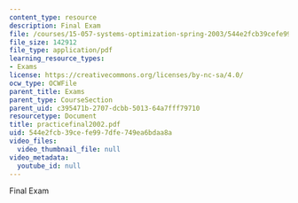 ```yaml
---
content_type: resource
description: Final Exam
file: /courses/15-057-systems-optimization-spring-2003/544e2fcb39cefe997dfe749ea6bdaa8a_practicefinal2002.pdf
file_size: 142912
file_type: application/pdf
learning_resource_types:
- Exams
license: https://creativecommons.org/licenses/by-nc-sa/4.0/
ocw_type: OCWFile
parent_title: Exams
parent_type: CourseSection
parent_uid: c395471b-2707-dcbb-5013-64a7fff79710
resourcetype: Document
title: practicefinal2002.pdf
uid: 544e2fcb-39ce-fe99-7dfe-749ea6bdaa8a
video_files:
  video_thumbnail_file: null
video_metadata:
  youtube_id: null
---
```

Final Exam
